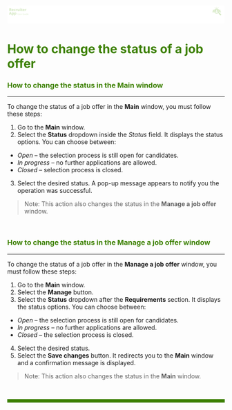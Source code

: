 ![banner](../../attachments/peque.png)

# <span style="color:#3C8000">How to change the status of a job offer</span>

### <span style="color:#3C8000">How to change the status in the Main window</span>

---

To change the status of a job offer in the **Main** window, you must follow these steps:

1. Go to the **Main** window.
1. Select the **Status** dropdown inside the _Status_ field. It displays the status options. You can choose between:

- _Open_ – the selection process is still open for candidates.
- _In progress_ – no further applications are allowed.
- _Closed_ – selection process is closed.

3. Select the desired status. A pop-up message appears to notify you the operation was successful.

> Note: This action also changes the status in the **Manage a job offer** window.

<br>

### <span style="color:#3C8000">How to change the status in the Manage a job offer window</span>

---

To change the status of a job offer in the **Manage a job offer** window, you must follow these steps:

1. Go to the **Main** window.
1. Select the **Manage** button.
1. Select the **Status** dropdown after the **Requirements** section. It displays the status options. You can choose between:

- _Open_ – the selection process is still open for candidates.
- _In progress_ – no further applications are allowed.
- _Closed_ – the selection process is closed.

4. Select the desired status.
5. Select the **Save changes** button. It redirects you to the **Main** window and a confirmation message is displayed.

> Note: This action also changes the status in the **Main** window.

<br>
<hr style="height:8px;background-color:#3C8000">

